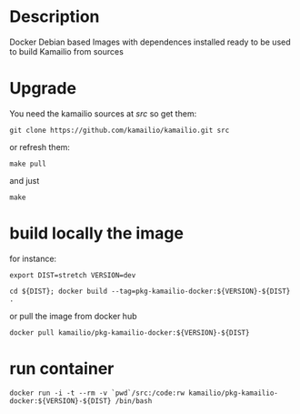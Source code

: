 # Description

Docker Debian based Images with dependences installed ready to be used
to build Kamailio from sources

# Upgrade

You need the kamailio sources at _src_ so get them:

```
git clone https://github.com/kamailio/kamailio.git src
```

or refresh them:

```
make pull
```

and just
```
make
```

# build locally the image
for instance:
```
export DIST=stretch VERSION=dev
```
```
cd ${DIST}; docker build --tag=pkg-kamailio-docker:${VERSION}-${DIST} .
```

or pull the image from docker hub

```
docker pull kamailio/pkg-kamailio-docker:${VERSION}-${DIST}
```
# run container
```
docker run -i -t --rm -v `pwd`/src:/code:rw kamailio/pkg-kamailio-docker:${VERSION}-${DIST} /bin/bash
```
